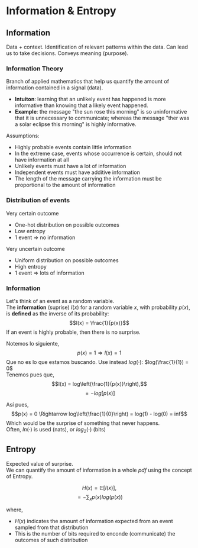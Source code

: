 # Information & Entropy

## Information

Data $+$ context. Identification of relevant patterns within the data. Can lead us to take decisions. Conveys meaning (purpose).

### Information Theory
Branch of applied mathematics that help us quantify the amount of information contained in a signal (data).

- **Intuiton**: learning that an unlikely event has happened is more informative than knowing that a likely event happened.
- **Example**: the message "the sun rose this morning" is so uninformative that it is unnecessary to communicate; whereas the message "ther was a solar eclipse this morning" is highly informative.

Assumptions:
- Highly probable events contain little information
- In the extreme case, events whose occurrence is certain, should not have information at all
- Unlikely events must have a lot of information
- Independent events must have additive information
- The length of the message carrying the information must be proportional to the amount of information

### Distribution of events
Very certain outcome
- One-hot distribution on possible outcomes
- Low entropy
- 1 event $\Rightarrow$ no information

Very uncertain outcome
- Uniform distribution on possible outcomes
- High entropy
- 1 event $\Rightarrow$ lots of information

### Information
Let's think of an event as a random variable.  
The **information** (suprise) $I(x)$ for a random variable $x$, with probability $p(x)$, is **defined** as the inverse of its probability:
$$I(x) = \frac{1}{p(x)}$$
If an event is highly probable, then there is no surprise.

Notemos lo siguiente,
$$p(x) = 1 \Rightarrow I(x) = 1$$
Que no es lo que estamos buscando. Use instead $log(\cdot)$: $log(\frac{1}{1}) = 0$  
Tenemos pues que,
$$I(x) = log\left(\frac{1}{p(x)}\right),$$
$$= -log[p(x)]$$

Así pues,
$$p(x) = 0 \Rightarrow log\left(\frac{1}{0}\right) = log(1) - log(0) = inf$$
Which would be the surprise of something that never happens.  
Often, $ln(\cdot)$ is used (nats), or $log_2(\cdot)$ (bits)

## Entropy
Expected value of surprise.  
We can quantify the amount of information in a whole $pdf$ using the concept of Entropy.

$$H(x) = \mathbb{E}[I(x)],$$
$$=-\sum_xp(x)log(p(x))$$

where,
- $H(x)$ indicates the amount of information expected from an event sampled from that distribution
- This is the number of bits required to enconde (communicate) the outcomes of such distribution